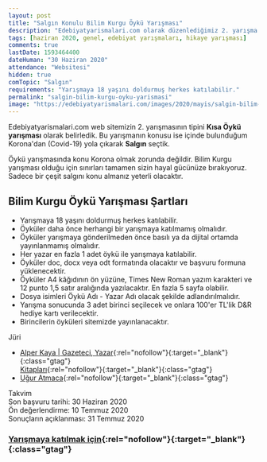 ```yaml
---
layout: post
title: "Salgın Konulu Bilim Kurgu Öykü Yarışması"
description: "Edebiyatyarismalari.com olarak düzenlediğimiz 2. yarışma Salgın Konulu bir Kısa Öykü Yarışmasıdır"
tags: [haziran 2020, genel, edebiyat yarışmaları, hikaye yarışması]
comments: true
lastDate: 1593464400    
dateHuman: "30 Haziran 2020"
attendance: "Websitesi"
hidden: true
comTopic: "Salgın"
requirements: "Yarışmaya 18 yaşını doldurmuş herkes katılabilir."
permalink: "salgin-bilim-kurgu-oyku-yarismasi"
image: "https://edebiyatyarismalari.com/images/2020/mayis/salgin-bilim-kurgu-oyku-yarismasi.jpg"
---
```


Edebiyatyarismalari.com web sitemizin 2. yarışmasının tipini **Kısa Öykü yarışması** olarak belirledik. Bu yarışmanın konusu ise içinde bulunduğum Korona'dan (Covid-19) yola çıkarak **Salgın** seçtik.

Öykü yarışmasında konu Korona olmak zorunda değildir. Bilim Kurgu yarışması olduğu için sınırları tamamen sizin hayal gücünüze bırakıyoruz. Sadece bir çeşit salgını konu almanız yeterli olacaktır.

## Bilim Kurgu Öykü Yarışması Şartları
- Yarışmaya 18 yaşını doldurmuş herkes katılabilir.
- Öyküler daha önce herhangi bir yarışmaya katılmamış olmalıdır.
- Öyküler yarışmaya gönderilmeden önce basılı ya da dijital ortamda yayınlanmamış olmalıdır.
- Her yazar en fazla 1 adet öykü ile yarışmaya katılabilir.
- Öyküler doc, docx veya odt formatında olacaktır ve başvuru formuna yüklenecektir.
- Öyküler A4 kâğıdının ön yüzüne, Times New Roman yazım karakteri ve 12 punto 1,5 satır aralığında yazılacaktır. En fazla 5 sayfa olabilir.
- Dosya isimleri Öykü Adı - Yazar Adı olacak şekilde adlandırılmalıdır.
- Yarışma sonucunda 3 adet birinci seçilecek ve onlara 100'er TL'lik D&R hediye kartı verilecektir.
- Birincilerin öyküleri sitemizde yayınlanacaktır.

Jüri  
- [Alper Kaya | Gazeteci, Yazar](http://www.alperkaya.org/?ref=edebiyatyarismalari.com){:rel="nofollow"}{:target="_blank"}{:class="gtag"}  
[Kitapları](https://kidega.com/yazar/alper-kaya-095464?ref=edebiyatyarismalari.com){:rel="nofollow"}{:target="_blank"}{:class="gtag"}  
- [Uğur Atmaca](https://www.linkedin.com/in/atmacaugur/){:rel="nofollow"}{:target="_blank"}{:class="gtag"}  

Takvim  
Son başvuru tarihi: 30 Haziran 2020  
Ön değerlendirme: 10 Temmuz 2020  
Sonuçların açıklanması: 31 Temmuz 2020  

### [Yarışmaya katılmak için](https://forms.gle/CoQbEd5q8mTjGVho6){:rel="nofollow"}{:target="_blank"}{:class="gtag"}